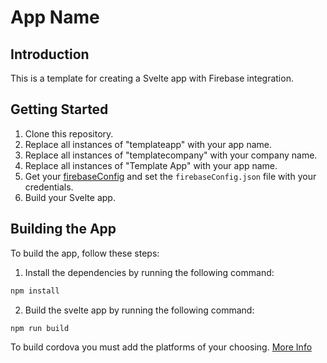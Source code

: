 # App Name

## Introduction

This is a template for creating a Svelte app with Firebase integration.

## Getting Started

1. Clone this repository.
2. Replace all instances of "templateapp" with your app name.
3. Replace all instances of "templatecompany" with your company name.
4. Replace all instances of "Template App" with your app name.
5. Get your [firebaseConfig](https://firebase.google.com/docs/web/learn-more#config-object) and set the `firebaseConfig.json` file with your credentials.
6. Build your Svelte app.

## Building the App

To build the app, follow these steps:

1. Install the dependencies by running the following command:

```bash
npm install
```

2. Build the svelte app by running the following command:

```bash
npm run build
```

To build cordova you must add the platforms of your choosing. [More Info](https://cordova.apache.org/docs/en/latest/guide/cli/index.html#build-the-app)
